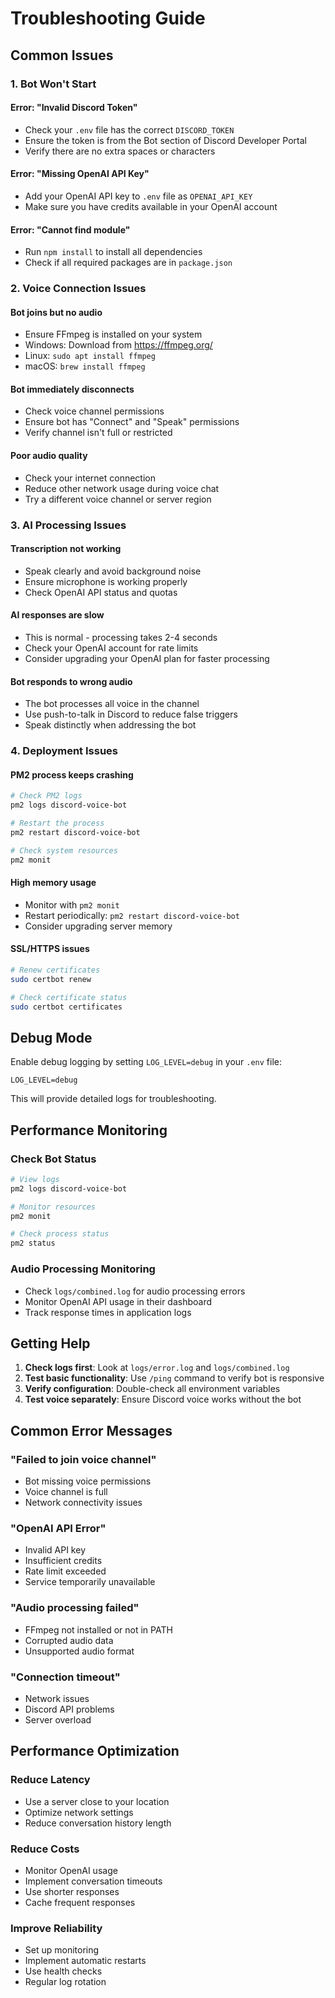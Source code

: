 # Troubleshooting Guide

## Common Issues

### 1. Bot Won't Start

#### Error: "Invalid Discord Token"

- Check your `.env` file has the correct `DISCORD_TOKEN`
- Ensure the token is from the Bot section of Discord Developer Portal
- Verify there are no extra spaces or characters

#### Error: "Missing OpenAI API Key"

- Add your OpenAI API key to `.env` file as `OPENAI_API_KEY`
- Make sure you have credits available in your OpenAI account

#### Error: "Cannot find module"

- Run `npm install` to install all dependencies
- Check if all required packages are in `package.json`

### 2. Voice Connection Issues

#### Bot joins but no audio

- Ensure FFmpeg is installed on your system
- Windows: Download from https://ffmpeg.org/
- Linux: `sudo apt install ffmpeg`
- macOS: `brew install ffmpeg`

#### Bot immediately disconnects

- Check voice channel permissions
- Ensure bot has "Connect" and "Speak" permissions
- Verify channel isn't full or restricted

#### Poor audio quality

- Check your internet connection
- Reduce other network usage during voice chat
- Try a different voice channel or server region

### 3. AI Processing Issues

#### Transcription not working

- Speak clearly and avoid background noise
- Ensure microphone is working properly
- Check OpenAI API status and quotas

#### AI responses are slow

- This is normal - processing takes 2-4 seconds
- Check your OpenAI account for rate limits
- Consider upgrading your OpenAI plan for faster processing

#### Bot responds to wrong audio

- The bot processes all voice in the channel
- Use push-to-talk in Discord to reduce false triggers
- Speak distinctly when addressing the bot

### 4. Deployment Issues

#### PM2 process keeps crashing

```bash
# Check PM2 logs
pm2 logs discord-voice-bot

# Restart the process
pm2 restart discord-voice-bot

# Check system resources
pm2 monit
```

#### High memory usage

- Monitor with `pm2 monit`
- Restart periodically: `pm2 restart discord-voice-bot`
- Consider upgrading server memory

#### SSL/HTTPS issues

```bash
# Renew certificates
sudo certbot renew

# Check certificate status
sudo certbot certificates
```

## Debug Mode

Enable debug logging by setting `LOG_LEVEL=debug` in your `.env` file:

```env
LOG_LEVEL=debug
```

This will provide detailed logs for troubleshooting.

## Performance Monitoring

### Check Bot Status

```bash
# View logs
pm2 logs discord-voice-bot

# Monitor resources
pm2 monit

# Check process status
pm2 status
```

### Audio Processing Monitoring

- Check `logs/combined.log` for audio processing errors
- Monitor OpenAI API usage in their dashboard
- Track response times in application logs

## Getting Help

1. **Check logs first**: Look at `logs/error.log` and `logs/combined.log`
2. **Test basic functionality**: Use `/ping` command to verify bot is responsive
3. **Verify configuration**: Double-check all environment variables
4. **Test voice separately**: Ensure Discord voice works without the bot

## Common Error Messages

### "Failed to join voice channel"

- Bot missing voice permissions
- Voice channel is full
- Network connectivity issues

### "OpenAI API Error"

- Invalid API key
- Insufficient credits
- Rate limit exceeded
- Service temporarily unavailable

### "Audio processing failed"

- FFmpeg not installed or not in PATH
- Corrupted audio data
- Unsupported audio format

### "Connection timeout"

- Network issues
- Discord API problems
- Server overload

## Performance Optimization

### Reduce Latency

- Use a server close to your location
- Optimize network settings
- Reduce conversation history length

### Reduce Costs

- Monitor OpenAI usage
- Implement conversation timeouts
- Use shorter responses
- Cache frequent responses

### Improve Reliability

- Set up monitoring
- Implement automatic restarts
- Use health checks
- Regular log rotation
